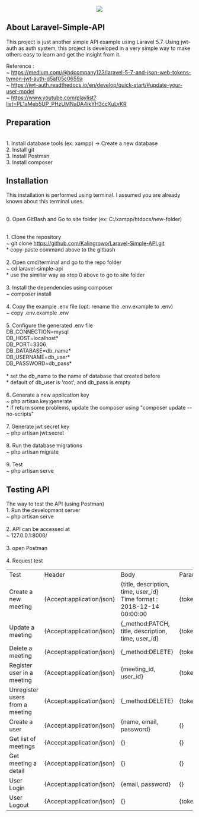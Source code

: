 <p align="center"><img src="https://laravel.com/assets/img/components/logo-laravel.svg"></p>

## About Laravel-Simple-API
This project is just another simple API example using Laravel 5.7. Using jwt-auth as auth system, this project is developed in a very simple way to make others easy to learn and get the insight from it.

Reference :
<br />~ https://medium.com/@hdcompany123/laravel-5-7-and-json-web-tokens-tymon-jwt-auth-d5af05c0659a
<br />~ https://jwt-auth.readthedocs.io/en/develop/quick-start/#update-your-user-model
<br />~ https://www.youtube.com/playlist?list=PL1aMeb5UP_PHzUMNaDA4ikYH3ccXuLvKR

## Preparation
  <br />1. Install database tools (ex: xampp) -> Create a new database
  <br />2. Install git
  <br />3. Install Postman
  <br />3. Install composer


## Installation
  This installation is performed using terminal. I assumed you are already known about this terminal uses.

  <br />0. Open GitBash and Go to site folder (ex: C:/xampp/htdocs/new-folder)

  <br />1. Clone the repository
  <br />~ git clone https://github.com/Kalingrowo/Laravel-Simple-API.git
  <br />* copy-paste command above to the gitbash
<br />
  <br />2. Open cmd/terminal and go to the repo folder
  <br />~ cd laravel-simple-api
  <br />* use the similiar way as step 0 above to go to site folder
<br />
  <br />3. Install the dependencies using composer
  <br />~ composer install
<br />
  <br />4. Copy the example .env file (opt: rename the .env.example to .env)
  <br />~ copy .env.example .env
<br />
  <br />5. Configure the generated .env file
  <br />DB_CONNECTION=mysql
  <br />DB_HOST=localhost*
  <br />DB_PORT=3306
  <br />DB_DATABASE=db_name*
  <br />DB_USERNAME=db_user*
  <br />DB_PASSWORD=db_pass*
  <br />
  <br />* set the db_name to the name of database that created before
  <br />* default of db_user is 'root', and db_pass is empty
<br />
  <br />6. Generate a new application key
  <br />~ php artisan key:generate
  <br />* if return some problems, update the composer using "composer update --no-scripts"
<br />
  <br />7. Generate jwt secret key
  <br />~ php artisan jwt:secret
<br />
  <br />8. Run the database migrations
  <br />~ php artisan migrate
<br />
  <br />9. Test
  <br />~ php artisan serve


## Testing API
The way to test the API (using Postman)
<br />1. Run the development server
<br />~ php artisan serve
<br />
<br />2. API can be accessed at
<br />~ 127.0.0.1:8000/
<br />
<br />3. open Postman
<br />
<br />4. Request test
<br />
<table>
  <tr>
    <td>Test</td>
    <td>Header</td>
    <td>Body</td>
    <td>Params</td>
    <td>Method</td>
    <td>URI</td>
  </tr>
  <tr>
    <td>Create a new meeting</td>
    <td>{Accept:application/json}</td>
    <td>{title, description, time, user_id} <br />Time format : 2018-12-14 00:00:00</td>
    <td>{token}</td>
    <td>{POST}</td>
    <td>api/v1/meeting</td>
  </tr>
  <tr>
    <td>Update a meeting</td>
    <td>{Accept:application/json}</td>
    <td>{_method:PATCH, title, description, time, user_id}</td>
    <td>{token}</td>
    <td>{POST}</td>
    <td>api/v1/meeting/{meeting}</td>
  </tr>
  <tr>
    <td>Delete a meeting</td>
    <td>{Accept:application/json}</td>
    <td>{_method:DELETE}</td>
    <td>{token}</td>
    <td>{POST}</td>
    <td>api/v1/meeting/{meeting}</td>
  </tr>
  <tr>
    <td>Register user in a meeting</td>
    <td>{Accept:application/json}</td>
    <td>{meeting_id, user_id}</td>
    <td>{token}</td>
    <td>{POST}</td>
    <td>api/v1/meeting/registration</td>
  </tr>
  <tr>
    <td>Unregister users from a meeting</td>
    <td>{Accept:application/json}</td>
    <td>{_method:DELETE}</td>
    <td>{token}</td>
    <td>{POST}</td>
    <td>api/v1/meeting/registration/{registration}</td>
  </tr>
  <tr>
    <td>Create a user</td>
    <td>{Accept:application/json}</td>
    <td>{name, email, password}</td>
    <td>{}</td>
    <td>{POST}</td>
    <td>api/v1/user/register</td>
  </tr>
  <tr>
    <td>Get list of meetings</td>
    <td>{Accept:application/json}</td>
    <td>{}</td>
    <td>{}</td>
    <td>{GET}</td>
    <td>api/v1/meeting</td>
  </tr>
  <tr>
    <td>Get meeting a detail</td>
    <td>{Accept:application/json}</td>
    <td>{}</td>
    <td>{}</td>
    <td>{GET}</td>
    <td>api/v1/meeting/{meeting}</td>
  </tr>
  <tr>
    <td>User Login</td>
    <td>{Accept:application/json}</td>
    <td>{email, password}</td>
    <td>{}</td>
    <td>{POST}</td>
    <td>api/v1/user/login</td>
  </tr>
  <tr>
    <td>User Logout</td>
    <td>{Accept:application/json}</td>
    <td>{}</td>
    <td>{token}</td>
    <td>{POST}</td>
    <td>api/v1/user/logout</td>
  </tr>
</table>
